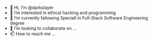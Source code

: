 - 👋 Hi, I’m @darkslayer
- 👀 I’m interested in ethical hacking and programming
- 🌱 I’m currently fallowing Speciall in Full-Stack Software Engineering degree
- 💞️ I’m looking to collaborate on ...
- 📫 How to reach me ...

<!---
Oshanjayasri/Oshanjayasri is a ✨ special ✨ repository because its `README.md` (this file) appears on your GitHub profile.
You can click the Preview link to take a look at your changes.
--->
